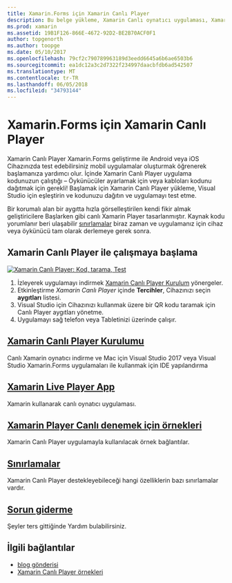 ```yaml
---
title: Xamarin.Forms için Xamarin Canlı Player
description: Bu belge yükleme, Xamarin Canlı oynatıcı uygulaması, Xamarin Canlı Player ile sınırlamalar, kullanılacak örnek açıklayan ve sorun giderme Xamarin.Forms Canlı Xamarin Player açıklanır.
ms.prod: xamarin
ms.assetid: 19B1F126-866E-4672-92D2-BE2B70ACF0F1
author: topgenorth
ms.author: toopge
ms.date: 05/10/2017
ms.openlocfilehash: 79cf2c790789963189d3eedd6645a6b6ae6503b6
ms.sourcegitcommit: ea1dc12a3c2d7322f234997daacbfdb6ad542507
ms.translationtype: MT
ms.contentlocale: tr-TR
ms.lasthandoff: 06/05/2018
ms.locfileid: "34793144"
---
```

# <a name="xamarin-live-player-for-xamarinforms"></a>Xamarin.Forms için Xamarin Canlı Player

Xamarin Canlı Player Xamarin.Forms geliştirme ile Android veya iOS Cihazınızda test edebilirsiniz mobil uygulamalar oluşturmak öğrenerek başlamanıza yardımcı olur. İçinde Xamarin Canlı Player uygulama kodunuzun çalıştığı – Öykünücüler ayarlamak için veya kabloları kodunu dağıtmak için gerekli! Başlamak için Xamarin Canlı Player yükleme, Visual Studio için eşleştirin ve kodunuzu dağıtın ve uygulamayı test etme. 

Bir korumalı alan bir aygıtta hızla görselleştirilen kendi fikir almak geliştiricilere Başlarken gibi canlı Xamarin Player tasarlanmıştır. Kaynak kodu yorumlanır beri ulaşabilir [sınırlamalar](limitations.md) biraz zaman ve uygulamanız için cihaz veya öykünücü tam olarak derlemeye gerek sonra.

## <a name="get-started-with-xamarin-live-player"></a>Xamarin Canlı Player ile çalışmaya başlama

[![Xamarin Canlı Player: Kod, tarama, Test](images/xamarin-live.png)](images/xamarin-live-sml.png#lightbox)

1. İzleyerek uygulamayı indirmek [Xamarin Canlı Player Kurulum](install.md) yönergeler.
2. Etkinleştirme *Xamarin Canlı Player* içinde **Tercihler**, Cihazınızı seçin **aygıtları** listesi.
2. Visual Studio için Cihazınızı kullanmak üzere bir QR kodu taramak için Canlı Player aygıtları yönetme.
3. Uygulamayı sağ telefon veya Tabletinizi üzerinde çalışır.

## <a name="xamarin-live-player-setupinstallmd"></a>[Xamarin Canlı Player Kurulumu](install.md)

Canlı Xamarin oynatıcı indirme ve Mac için Visual Studio 2017 veya Visual Studio Xamarin.Forms uygulamaları ile kullanmak için IDE yapılandırma 

## <a name="xamarin-live-player-appplayermd"></a>[Xamarin Live Player App](player.md)

Xamarin kullanarak canlı oynatıcı uygulaması.

## <a name="samples-to-try-with-xamarin-live-playersamplesmd"></a>[Xamarin Player Canlı denemek için örnekleri](samples.md)

Xamarin Canlı Player uygulamayla kullanılacak örnek bağlantılar.

## <a name="limitationslimitationsmd"></a>[Sınırlamalar](limitations.md)

Xamarin Canlı Player destekleyebileceği hangi özelliklerin bazı sınırlamalar vardır.

## <a name="troubleshootingtroubleshootingmd"></a>[Sorun giderme](troubleshooting.md)

Şeyler ters gittiğinde Yardım bulabilirsiniz.

## <a name="related-links"></a>İlgili bağlantılar

- [blog gönderisi](https://blog.xamarin.com/live-player/)
- [Xamarin Canlı Player örnekleri](https://developer.xamarin.com/samples/xamarin-live-player/all/)

